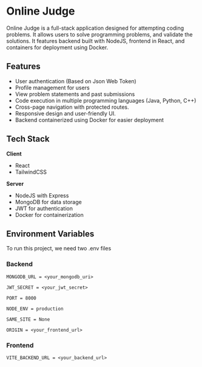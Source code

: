 
# Online Judge

Online Judge is a full-stack application designed for attempting coding problems. It allows users to solve programming problems, and validate the solutions. It features backend built with NodeJS, frontend in React, and containers for deployment using Docker.


## Features

- User authentication (Based on Json Web Token)
- Profile management for users
- View problem statements and past submissions
- Code execution in multiple programming languages (Java, Python, C++)
- Cross-page navigation with protected routes.
- Responsive design and user-friendly UI.
- Backend containerized using Docker for easier deployment

## Tech Stack

**Client** 
- React
- TailwindCSS

**Server**
- NodeJS with Express
- MongoDB for data storage
- JWT for authentication
- Docker for containerization


## Environment Variables

To run this project, we need two .env files

### Backend

`MONGODB_URL = <your_mongodb_uri>`

`JWT_SECRET = <your_jwt_secret>`

`PORT = 8000`

`NODE_ENV = production`

`SAME_SITE = None`

`ORIGIN = <your_frontend_url>`

### Frontend

`VITE_BACKEND_URL = <your_backend_url>`